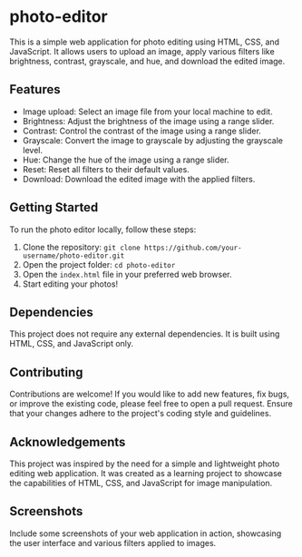# photo-editor

This is a simple web application for photo editing using HTML, CSS, and JavaScript. It allows users to upload an image, apply various filters like brightness, contrast, grayscale, and hue, and download the edited image.

## Features

- Image upload: Select an image file from your local machine to edit.
- Brightness: Adjust the brightness of the image using a range slider.
- Contrast: Control the contrast of the image using a range slider.
- Grayscale: Convert the image to grayscale by adjusting the grayscale level.
- Hue: Change the hue of the image using a range slider.
- Reset: Reset all filters to their default values.
- Download: Download the edited image with the applied filters.

## Getting Started

To run the photo editor locally, follow these steps:

1. Clone the repository: `git clone https://github.com/your-username/photo-editor.git`
2. Open the project folder: `cd photo-editor`
3. Open the `index.html` file in your preferred web browser.
4. Start editing your photos!

## Dependencies

This project does not require any external dependencies. It is built using HTML, CSS, and JavaScript only.

## Contributing

Contributions are welcome! If you would like to add new features, fix bugs, or improve the existing code, please feel free to open a pull request. Ensure that your changes adhere to the project's coding style and guidelines.

## Acknowledgements

This project was inspired by the need for a simple and lightweight photo editing web application. It was created as a learning project to showcase the capabilities of HTML, CSS, and JavaScript for image manipulation.

## Screenshots

Include some screenshots of your web application in action, showcasing the user interface and various filters applied to images.
